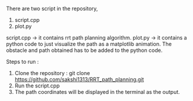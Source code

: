 There are two script in the repository, 
1. script.cpp
2. plot.py

script.cpp -> it contains rrt path planning algorithm.
plot.py    -> it contains a python code to just visualize the path as a matplotlib animation. The obstacle and path obtained has to be added to the python code.

Steps to run : 
1. Clone the repository : git clone https://github.com/sakshi1313/RRT_path_planning.git
2. Run the script.cpp
3. The path coordinates will be displayed in the terminal as the output.
